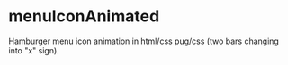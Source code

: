 # menuIconAnimated
Hamburger menu icon animation in html/css pug/css (two bars changing into "x" sign).
